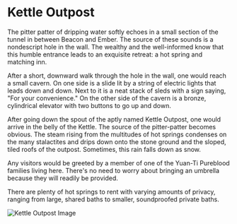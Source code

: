 # Kettle Outpost
The pitter patter of dripping water softly echoes in a small section of the tunnel in between Beacon and Ember. The source of these sounds is a nondescript hole in the wall. The wealthy and the well-informed know that this humble entrance leads to an exquisite retreat: a hot spring and matching inn.

After a short, downward walk through the hole in the wall, one would reach a small cavern. On one side is a slide lit by a string of electric lights that leads down and down. Next to it is a neat stack of sleds with a sign saying, "For your convenience." On the other side of the cavern is a bronze, cylindrical elevator with two buttons to go up and down.

After going down the spout of the aptly named Kettle Outpost, one would arrive in the belly of the Kettle. The source of the pitter-patter becomes obvious. The steam rising from the multitudes of hot springs condenses on the many stalactites and drips down onto the stone ground and the sloped, tiled roofs of the outpost. Sometimes, this rain falls down as snow.

Any visitors would be greeted by a member of one of the Yuan-Ti Pureblood families living here. There's no need to worry about bringing an umbrella because they will readily be provided.

There are plenty of hot springs to rent with varying amounts of privacy, ranging from large, shared baths to smaller, soundproofed private baths.

![Kettle Outpost Image](https://images-ext-1.discordapp.net/external/s-RovTzRp5mBF_EmG6yamo9fL06jThjlTmSDoUX7R8o/https/wallpaperaccess.com/full/555299.jpg?width=874&height=594)